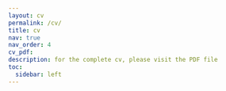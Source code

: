 ```yaml
---
layout: cv
permalink: /cv/
title: cv
nav: true
nav_order: 4
cv_pdf: 
description: for the complete cv, please visit the PDF file
toc:
  sidebar: left
---
```

